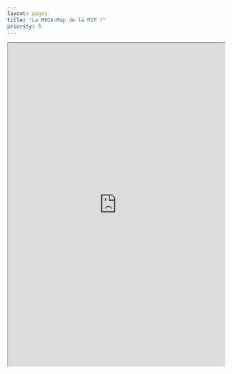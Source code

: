 ```yaml
---
layout: pages
title: "La MEGA-Map de la MIP !"
priority: 9
---
```

<iframe src="https://mapsengine.google.com/maps/d/embed?mid=zh9x_0Fx-CZQ.k6H6TUvWmTXA" width="100%" height="750"></iframe>
